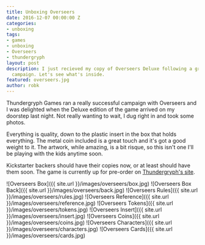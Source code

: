```yaml
---
title: Unboxing Overseers
date: 2016-12-07 00:00:00 Z
categories:
- unboxing
tags:
- games
- unboxing
- Overseers
- thundergryph
layout: post
description: I just recieved my copy of Overseers Deluxe following a great Kickstarter
  campaign. Let's see what's inside.
featured: overseers.jpg
author: robk
---
```


Thundergryph Games ran a really successful campaign with Overseers and I was delighted when the Deluxe edition of the game arrived on my doorstep last night. Not really wanting to wait, I dug right in and took some photos.

Everything is quality, down to the plastic insert in the box that holds everything. The metal coin included is a great touch and it's got a good weight to it. The artwork, while amazing, is a bit risque, so this isn't one I'll be playing with the kids anytime soon.

Kickstarter backers should have their copies now, or at least should have them soon. The game is currently up for pre-order on [Thundergryph's site](http://thundergryph.com/overseers/).

![Overseers Box]({{ site.url }}/images/overseers/box.jpg)
![Overseers Box Back]({{ site.url }}/images/overseers/back.jpg)
![Overseers Rules]({{ site.url }}/images/overseers/rules.jpg)
![Overseers Reference]({{ site.url }}/images/overseers/reference.jpg)
![Overseers Tokens]({{ site.url }}/images/overseers/tokens.jpg)
![Overseers Insert]({{ site.url }}/images/overseers/insert.jpg)
![Overseers Coins]({{ site.url }}/images/overseers/coins.jpg)
![Overseers Characters]({{ site.url }}/images/overseers/characters.jpg)
![Overseers Cards]({{ site.url }}/images/overseers/cards.jpg)
